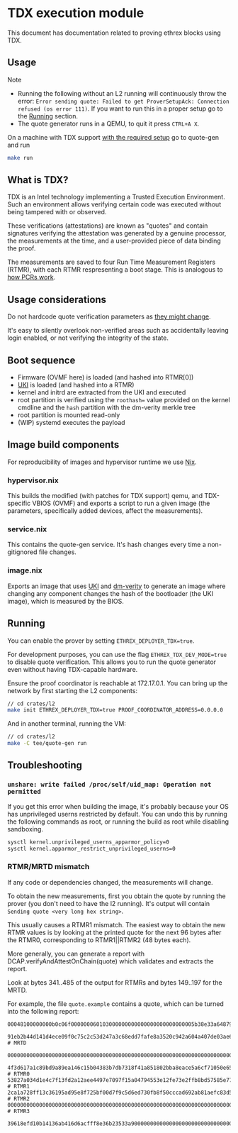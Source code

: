 # TDX execution module

This document has documentation related to proving ethrex blocks using TDX.

## Usage

> [!NOTE]
>
> - Running the following without an L2 running will continuously throw the error: `Error sending quote: Failed to get ProverSetupAck: Connection refused (os error 111)`. If you want to run this in a proper setup go to the [Running](#running) section.
> - The quote generator runs in a QEMU, to quit it press `CTRL+A X`.

On a machine with TDX support [with the required setup](https://github.com/canonical/tdx) go to quote-gen and run

```sh
make run
```

## What is TDX?

TDX is an Intel technology implementing a Trusted Execution Environment.
Such an environment allows verifying certain code was executed without being tampered with or observed.

These verifications (attestations) are known as "quotes" and contain signatures verifying the attestation was generated by a genuine processor, the measurements at the time, and a user-provided piece of data binding the proof.

The measurements are saved to four Run Time Measurement Registers (RTMR), with each RTMR respresenting a boot stage.
This is analogous to [how PCRs work](https://uapi-group.org/specifications/specs/linux_tpm_pcr_registry/).

## Usage considerations

Do not hardcode quote verification parameters as [they might change](https://cc-enabling.trustedservices.intel.com/intel-tdx-enabling-guide/02/infrastructure_setup/#tcb-recovery-tcb-r).

It's easy to silently overlook non-verified areas such as accidentally leaving login enabled, or not verifying the integrity of the state.

## Boot sequence

- Firmware (OVMF here) is loaded (and hashed into RTMR\[0\])
- [UKI](https://uapi-group.org/specifications/specs/unified_kernel_image/) is loaded (and hashed into a RTMR)
- kernel and initrd are extracted from the UKI and executed
- root partition is verified using the `roothash=` value provided on the kernel cmdline and the `hash` partition with the dm-verity merkle tree
- root partition is mounted read-only
- (WIP) systemd executes the payload

## Image build components

For reproducibility of images and hypervisor runtime we use [Nix](https://en.wikipedia.org/wiki/Nix_(package_manager)).

### hypervisor.nix

This builds the modified (with patches for TDX support) qemu, and TDX-specific VBIOS (OVMF) and exports a script to run a given image (the parameters, specifically added devices, affect the measurements).

### service.nix

This contains the quote-gen service. It's hash changes every time a non-gitignored file changes.

### image.nix

Exports an image that uses [UKI](https://uapi-group.org/specifications/specs/unified_kernel_image/) and [dm-verity](https://source.android.com/docs/security/features/verifiedboot/dm-verity?hl=en) to generate an image where changing any component changes the hash of the bootloader (the UKI image), which is measured by the BIOS.

## Running

You can enable the prover by setting `ETHREX_DEPLOYER_TDX=true`.

For development purposes, you can use the flag `ETHREX_TDX_DEV_MODE=true` to disable quote verification. This allows you to run the quote generator even without having TDX-capable hardware.

Ensure the proof coordinator is reachable at 172.17.0.1. You can bring up the network by first starting the L2 components:

```sh
// cd crates/l2
make init ETHREX_DEPLOYER_TDX=true PROOF_COORDINATOR_ADDRESS=0.0.0.0
```

And in another terminal, running the VM:

```sh
// cd crates/l2
make -C tee/quote-gen run
```

## Troubleshooting

### `unshare: write failed /proc/self/uid_map: Operation not permitted`

If you get this error when building the image, it's probably because your OS has unprivileged userns restricted by default. You can undo this by running the following commands as root, or running the build as root while disabling sandboxing.

```sh
sysctl kernel.unprivileged_userns_apparmor_policy=0
sysctl kernel.apparmor_restrict_unprivileged_userns=0
```

### RTMR/MRTD mismatch

If any code or dependencies changed, the measurements will change.

To obtain the new measurements, first you obtain the quote by running the prover (you don't need to have the l2 running). It's output will contain `Sending quote <very long hex string>`.

This usually causes a RTMR1 mismatch. The easiest way to obtain the new RTMR values is by looking at the printed quote for the next 96 bytes after the RTMR0, corresponding to RTMR1||RTMR2 (48 bytes each).

More generally, you can generate a report with DCAP.verifyAndAttestOnChain(quote) which validates and extracts the report.

Look at bytes 341..485 of the output for RTMRs and bytes 149..197 for the MRTD.

For example, the file `quote.example` contains a quote, which can be turned into the following report:

```text
00048100000000b0c06f000000060103000000000000000000000000005b38e33a6487958b72c3c12a938eaa5e3fd4510c51aeeab58c7d5ecee41d7c436489d6c8e4f92f160b7cad34207b00c100000000000000000000000000000000000000000000000000000000000000000000000000000000000000000000000000000000000000000000001000000000e702060000000000

91eb2b44d141d4ece09f0c75c2c53d247a3c68edd7fafe8a3520c942a604a407de03ae6dc5f87f27428b2538873118b7 # MRTD

000000000000000000000000000000000000000000000000000000000000000000000000000000000000000000000000000000000000000000000000000000000000000000000000000000000000000000000000000000000000000000000000000000000000000000000000000000000000000000000000000000000000000000000000000000000000000000000000

4f3d617a1c89bd9a89ea146c15b04383b7db7318f41a851802bba8eace5a6cf71050e65f65fd50176e4f006764a42643 # RTMR0
53827a034d1e4c7f13fd2a12aee4497e7097f15a04794553e12fe73e2ffb8bd57585e771951115a13ec4d7e6bc193038 # RTMR1
2ca1a728ff13c36195ad95e8f725bf00d7f9c5d6ed730fb8f50cccad692ab81aefc83d594819375649be934022573528 # RTMR2
000000000000000000000000000000000000000000000000000000000000000000000000000000000000000000000000 # RTMR3

39618efd10b14136ab416d6acfff8e36b23533a90000000000000000000000000000000000000000000000000000000000000000000000000000000000000000
```
